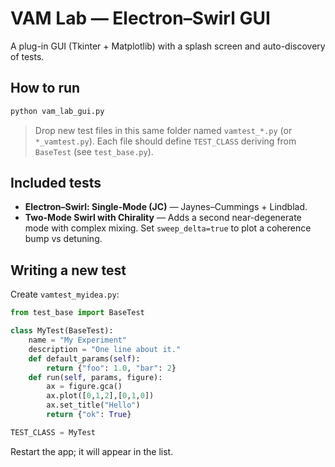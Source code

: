 
# VAM Lab — Electron–Swirl GUI

A plug-in GUI (Tkinter + Matplotlib) with a splash screen and auto-discovery of tests.

## How to run
```bash
python vam_lab_gui.py
```
> Drop new test files in this same folder named `vamtest_*.py` (or `*_vamtest.py`).
> Each file should define `TEST_CLASS` deriving from `BaseTest` (see `test_base.py`).

## Included tests
- **Electron–Swirl: Single-Mode (JC)** — Jaynes–Cummings + Lindblad.
- **Two-Mode Swirl with Chirality** — Adds a second near-degenerate mode with complex mixing. Set `sweep_delta=true` to plot a coherence bump vs detuning.

## Writing a new test
Create `vamtest_myidea.py`:

```python
from test_base import BaseTest

class MyTest(BaseTest):
    name = "My Experiment"
    description = "One line about it."
    def default_params(self):
        return {"foo": 1.0, "bar": 2}
    def run(self, params, figure):
        ax = figure.gca()
        ax.plot([0,1,2],[0,1,0])
        ax.set_title("Hello")
        return {"ok": True}

TEST_CLASS = MyTest
```

Restart the app; it will appear in the list.
